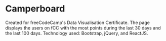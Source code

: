 # Camperboard
Created for freeCodeCamp's Data Visualisation Certificate. The page displays the users on fCC with the most points during the last 30 days and the last 100 days.
Technology used: Bootstrap, jQuery, and ReactJS.
